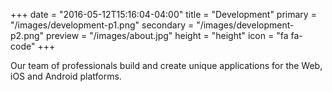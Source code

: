 +++
date = "2016-05-12T15:16:04-04:00"
title = "Development"
primary = "/images/development-p1.png"
secondary = "/images/development-p2.png"
preview = "/images/about.jpg"
height = "height"
icon = "fa fa-code"
+++

Our team of professionals build and create unique applications for the Web, iOS and Android platforms.
